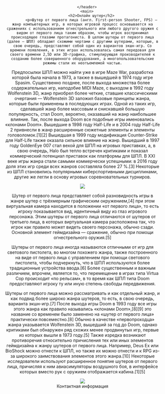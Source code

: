 <html>
    <body>
        <title>Warface</title>
        <header>

        </header>
        <main>
            <h2>Онлайн шутер</h2>
            <p>Шутер от первого лица (англ. First-person Shooter, FPS) — жанр компьютерных игр, в которых игровой процесс основывается на сражениях с использованием огнестрельного или любого другого оружия с видом от первого лица таким образом, чтобы игрок воспринимал происходящее глазами протагониста. В целом шутеры от первого лица (далее — ШПЛ) обладают схожими чертами с другими шутерами, которые, в свою очередь, представляют собой один из вариантов экшн-игр. Со времени появления, в этих играх использовалась самая передовая для своего времени 2,5D или 3D-графика, стимулирующая производителей к созданию более совершенного оборудования, а многопользовательские режимы стали их неотъемлемой частью.

Предпосылки ШПЛ можно найти уже в игре Maze War, разработка которой была начала в 1973, а также в вышедшей в 1974 году игре Spasim. Существенно позднее, после выхода множества более содержательных игр, наподобие MIDI Maze, с выходом в 1992 году Wolfenstein 3D, жанр приобрел более четкие, ставшие классическими очертания — Wolfenstein 3D заложил базовые принципы жанра, которые были применены в последующих играх. Одной из таких игр, сделавшей жанр более массовым и снискавшей большую популярность, стал Doom, вероятно, оказавший на жанр наибольшее влияние. Так, после выхода Doom все подобные игры именовались «клонами Doom». Вышедшие в 1998 году Half-Life и в 2004 году Half-Life 2 привнесли в жанр расширенные сюжетные элементы и элементы головоломок.[1][2] Вышедшая в 1999 году модификация Counter-Strike для Half-Life также оказала сильное влияние на жанр. Вышедший в 1997 году GoldenEye 007 стал вехой для ШПЛ на игровых приставках, а, в свою очередь, Halo был тепло встречен критиками и показал коммерческий потенциал приставок как платформы для ШПЛ. В XXI веке игры жанра стали самыми коммерчески успешными: в 2016 году доля этих игр среди всех жанров составляла более 27 %.[3] Некоторые из ШПЛ становились популярными киберспортивными дисциплинами, другие же легли в основу игровых соревновательных турниров.</p>
            <img src="https://cdn.igromania.ru/mnt/news/3/c/9/5/b/6/105876/2f6ecef61d80117e_848x477.jpg" widht="60px">
            <p>Шутер от первого лица представляет собой разновидность игры в жанре шутер с трёхмерным графическим окружением,[4] при этом виртуальная камера находится в положении «от первого лица», то есть игроку показывается вид, идентичный виду из глаз игрового персонажа. Этим шутеры от первого лица отличаются от шутеров от третьего лица, в которых виртуальная камера расположена так, что игрок как правило может видеть своего персонажа, обычно сзади. Основной элемент геймдизайна — сражение, обычно при помощи огнестрельного оружия.[5]

Шутеры от первого лица иногда называются отличными от игр для светового пистолета, во многом похожего жанра, также построенного на виде от первого лица с управлением при помощи светового пистолета, чтобы подчеркнуть, что в ШПЛ используются более традиционные устройства ввода.[6] Более существенным и важным различием, впрочем, является то, что перемещение в играх типа Virtua Cop происходит «по рельсам», в то время как ШПЛ типа Doom предоставляют игроку ту или иную степень свободы передвижения.

Шутеры от первого лица можно рассматривать и как отдельный жанр, и как подвид более широко жанра шутеров, то есть, в свою очередь, варианта экшн-игр.[7] После выхода игры Doom в 1993 году все игры этого жанра как правило назывались «клонами Doom»,[8][9] это название со временем было заменено на «шутер от первого лица» практически повсеместно.[8] Обычно в качестве «первопроходца» жанра указывается Wolfenstein 3D, вышедший за год до Doom, однако критиками был обнаружен ряд схожих менее продвинутых игр, первые из которых вышли в 1973 году.[5] Также изредка возникают противоречия относительно причисления тех или иных элементов геймдизайна к жанру шутеров от первого лица. Например, Deus Ex или BioShock можно отнести к ШПЛ, но также их можно отнести и к RPG из-за широкого заимствования элементов этого жанра.[10] Некоторые исследователи используют расширенное понятие шутеров от первого лица, причисляя к ним авиасимуляторы воздушного боя, в интерфейсе которых вместо рук с оружием отображается кабина.[1][5]</p>
<img src="https://pay-day.ru/wp-content/uploads/2019/10/top-10-luchshih-onlain-shuterov-ot-pervogo-lica.jpg">
            </main>
            <footer> Контактная информация</footer>
    </body>
 </html>

